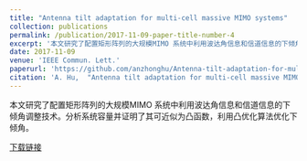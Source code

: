 ```yaml
---
title: "Antenna tilt adaptation for multi-cell massive MIMO systems"
collection: publications
permalink: /publication/2017-11-09-paper-title-number-4
excerpt: '本文研究了配置矩形阵列的大规模MIMO 系统中利用波达角信息和信道信息的下倾角调整技术。分析系统容量并证明了其可近似为凸函数，利用凸优化算法优化下倾角。'
date: 2017-11-09
venue: 'IEEE Commun. Lett.'
paperurl: 'https://github.com/anzhonghu/Antenna-tilt-adaptation-for-multi-cell-massive-MIMO-systems'
citation: 'A. Hu,  "Antenna tilt adaptation for multi-cell massive MIMO systems," <i>IEEE Commun. Lett.</i>, vol. 21, no. 11, pp. 2436-2439, Nov. 2017.'
---
```

本文研究了配置矩形阵列的大规模MIMO 系统中利用波达角信息和信道信息的下倾角调整技术。分析系统容量并证明了其可近似为凸函数，利用凸优化算法优化下倾角。

[下载链接](https://github.com/anzhonghu/Antenna-tilt-adaptation-for-multi-cell-massive-MIMO-systems)
